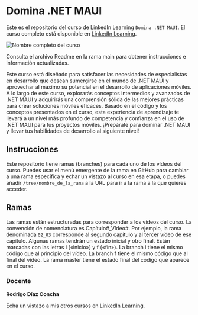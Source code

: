 # Domina .NET MAUI

Este es el repositorio del curso de LinkedIn Learning `Domina .NET MAUI`. El curso completo está disponible en [LinkedIn Learning][lil-course-url].

![Nombre completo del curso][lil-thumbnail-url] 

Consulta el archivo Readme en la rama main para obtener instrucciones e información actualizadas.

Este curso está diseñado para satisfacer las necesidades de especialistas en desarrollo que desean sumergirse en el mundo de .NET MAUI y aprovechar al máximo su potencial en el desarrollo de aplicaciones móviles. A lo largo de este curso, explorarás conceptos intermedios y avanzados de .NET MAUI y adquirirás una comprensión sólida de las mejores prácticas para crear soluciones móviles eficaces. Basado en el código y los conceptos presentados en el curso, esta experiencia de aprendizaje te llevará a un nivel más profundo de competencia y confianza en el uso de .NET MAUI para tus proyectos móviles. ¡Prepárate para dominar .NET MAUI y llevar tus habilidades de desarrollo al siguiente nivel!

## Instrucciones

Este repositorio tiene ramas (branches) para cada uno de los vídeos del curso. Puedes usar el menú emergente de la rama en GitHub para cambiar a una rama específica y echar un vistazo al curso en esa etapa, o puedes añadir `/tree/nombre_de_la_rama` a la URL para ir a la rama a la que quieres acceder.

## Ramas

Las ramas están estructuradas para corresponder a los vídeos del curso. La convención de nomenclatura es Capítulo#_Vídeo#. Por ejemplo, la rama denominada `02_03` corresponde al segundo capítulo y al tercer vídeo de ese capítulo. Algunas ramas tendrán un estado inicial y otro final. Están marcadas con las letras i («inicio») y f («fin»). La branch i tiene el mismo código que al principio del vídeo. La branch f tiene el mismo código que al final del vídeo. La rama master tiene el estado final del código que aparece en el curso.

### Docente

**Rodrigo Díaz Concha**

Echa un vistazo a mis otros cursos en [LinkedIn Learning](https://www.linkedin.com/learning/instructors/rodrigo-diaz-concha).

[0]: # (Replace these placeholder URLs with actual course URLs)
[lil-course-url]: https://www.linkedin.com/learning/domina-dot-net-maui
[lil-thumbnail-url]: https://media.licdn.com/dms/image/D560DAQF-Ep7R6HRW9w/learning-public-crop_675_1200/0/1712301512349?e=2147483647&v=beta&t=e1HhhqhHXPyLur7NGfykmqiLagDi_jHM8ZgpvDiMvzM

[1]: # (End of ES-Instruction ###############################################################################################)
